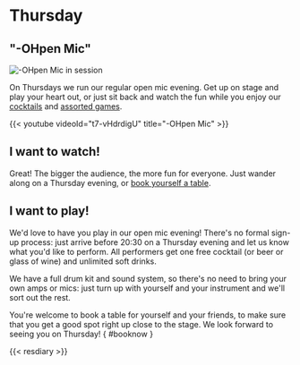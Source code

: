 # Thursday

## "-OHpen Mic"

![-OHpen Mic in session](images/ohpenmic.jpeg)

On Thursdays we run our regular open mic evening.  Get up on stage and
play your heart out, or just sit back and watch the fun while you
enjoy our [cocktails](../menu/index.md) and [assorted
games](../games/index.md).

{{< youtube videoId="t7-vHdrdigU" title="-OHpen Mic" >}}

## I want to watch!

Great!  The bigger the audience, the more fun for everyone.  Just
wander along on a Thursday evening, or [book yourself a
table](#booknow).

## I want to play!

We'd love to have you play in our open mic evening!  There's no formal
sign-up process: just arrive before 20:30 on a Thursday evening and
let us know what you'd like to perform.  All performers get one free
cocktail (or beer or glass of wine) and unlimited soft drinks.

We have a full drum kit and sound system, so there's no need to bring
your own amps or mics: just turn up with yourself and your instrument
and we'll sort out the rest.

You're welcome to book a table for yourself and your friends, to make
sure that you get a good spot right up close to the stage.  We look
forward to seeing you on Thursday!
{ #booknow }

{{< resdiary >}}
